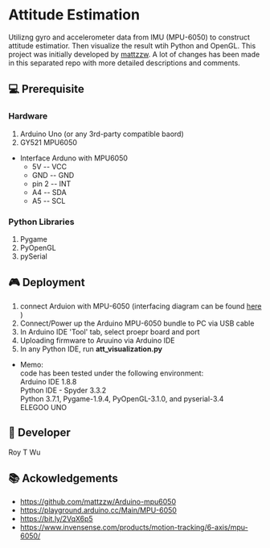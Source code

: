 # Attitude Estimation

Utilizng gyro and accelerometer data from IMU (MPU-6050) to construct attitude estimatior. Then visualize the result wtih Python and OpenGL. This project was initially developed by [mattzzw](https://bit.ly/2TF1jrU). A lot of changes has been made in this separated repo with more detailed descriptions and comments.


💻 Prerequisite
----------------
### Hardware
1. Arduino Uno (or any 3rd-party compatible baord)
2. GY521 MPU6050

- Interface Arduno with MPU6050
  - 5V -- VCC
  - GND -- GND
  - pin 2 -- INT
  - A4 -- SDA
  - A5 -- SCL

### Python Libraries
1. Pygame
2. PyOpenGL
3. pySerial


🎮 Deployment
--------------
1. connect Arduion with MPU-6050 (interfacing diagram can be found [here](https://bit.ly/2VqX6p5) )
2. Connect/Power up the Arduino MPU-6050 bundle to PC via USB cable
3. In Arduino IDE 'Tool' tab, select proepr board and port 
4. Uploading firmware to Aruuino via Arduino IDE
5. In any Python IDE, run **att_visualization.py** 


 - Memo:  
 code has been tested under the following environment:     
 Arduino IDE 1.8.8  
 Python IDE - Spyder 3.3.2   
 Python 3.7.1, Pygame-1.9.4, PyOpenGL-3.1.0, and  pyserial-3.4   
 ELEGOO UNO 



🤖 Developer
------
Roy T Wu

📚 Ackowledgements
---------------
- https://github.com/mattzzw/Arduino-mpu6050
- https://playground.arduino.cc/Main/MPU-6050
- https://bit.ly/2VqX6p5
- https://www.invensense.com/products/motion-tracking/6-axis/mpu-6050/
